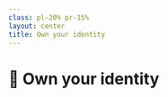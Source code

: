 ```yaml
---
class: pl-20% pr-15%
layout: center
title: Own your identity
---
```


<h1>🪪 Own your <span class="color:accent">identity</span></h1>

<Transform scale="0.9">

<Citation
  citeHref="https://indieauth.com/"
  citeText="IndieAuth.com: Sign in with your domain name">
  <template v-slot:quote>
    <p slot="quote">
    Instead of logging in to websites as "you on Twitter" or "you on Facebook", you should be able to log in as just "you". We should <span class="color:accent">not be relying on Twitter or Facebook to provide our authenticated identities</span>, we should be able to use our own domain names to log in to sites everywhere.
    </p>
  </template>
</Citation>

</Transform>

<!--
A web sign-in UX MUST not require Javascript in order to function, though it may use progressive enhancement for a smoother UX.

Setup Web sign-in for login, sign-in to https://indieweb.org/, and create your user page, linking to your personal domain.

1. A website presents a Web sign-in login form to the user
2. The user enters their personal domain name into the login form
3. The website verifies that the user has control of that domain (e.g. via RelMeAuth or IndieAuth)

RelMeAuth. Easier: rel-me links to your "other profiles" on the web (e.g. at silos) and have them link back.

IndieAuth. Harder: Local [IndieAuth provider](https://indieweb.org/IndieAuth#IndieAuth_Providers) support in your own site.

https://indieweb.org/IndieMark

There are two complementary methods for adding support for web sign-in on your domain. RelMeAuth and IndieAuth.
https://indieweb.org/How_to_set_up_web_sign-in_on_your_own_domain
-->

